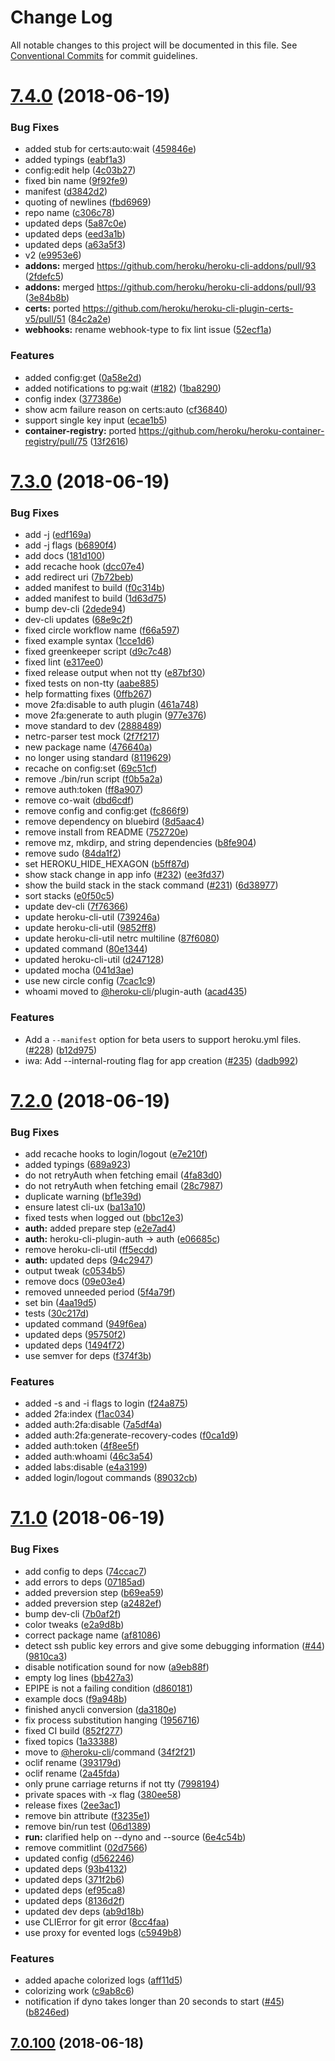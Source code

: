 # Change Log

All notable changes to this project will be documented in this file.
See [Conventional Commits](https://conventionalcommits.org) for commit guidelines.

<a name="7.4.0"></a>
# [7.4.0](https://github.com/heroku/cli/compare/v7.3.0...v7.4.0) (2018-06-19)


### Bug Fixes

* added stub for certs:auto:wait ([459846e](https://github.com/heroku/cli/commit/459846e))
* added typings ([eabf1a3](https://github.com/heroku/cli/commit/eabf1a3))
* config:edit help ([4c03b27](https://github.com/heroku/cli/commit/4c03b27))
* fixed bin name ([9f92fe9](https://github.com/heroku/cli/commit/9f92fe9))
* manifest ([d3842d2](https://github.com/heroku/cli/commit/d3842d2))
* quoting of newlines ([fbd6969](https://github.com/heroku/cli/commit/fbd6969))
* repo name ([c306c78](https://github.com/heroku/cli/commit/c306c78))
* updated deps ([5a87c0e](https://github.com/heroku/cli/commit/5a87c0e))
* updated deps ([eed3a1b](https://github.com/heroku/cli/commit/eed3a1b))
* updated deps ([a63a5f3](https://github.com/heroku/cli/commit/a63a5f3))
* v2 ([e9953e6](https://github.com/heroku/cli/commit/e9953e6))
* **addons:** merged https://github.com/heroku/heroku-cli-addons/pull/93 ([2fdefc5](https://github.com/heroku/cli/commit/2fdefc5))
* **addons:** merged https://github.com/heroku/heroku-cli-addons/pull/93 ([3e84b8b](https://github.com/heroku/cli/commit/3e84b8b))
* **certs:** ported https://github.com/heroku/heroku-cli-plugin-certs-v5/pull/51 ([84c2a2e](https://github.com/heroku/cli/commit/84c2a2e))
* **webhooks:** rename webhook-type to fix lint issue ([52ecf1a](https://github.com/heroku/cli/commit/52ecf1a))


### Features

* added config:get ([0a58e2d](https://github.com/heroku/cli/commit/0a58e2d))
* added notifications to pg:wait ([#182](https://github.com/heroku/cli/issues/182)) ([1ba8290](https://github.com/heroku/cli/commit/1ba8290))
* config index ([377386e](https://github.com/heroku/cli/commit/377386e))
* show acm failure reason on certs:auto ([cf36840](https://github.com/heroku/cli/commit/cf36840))
* support single key input ([ecae1b5](https://github.com/heroku/cli/commit/ecae1b5))
* **container-registry:** ported https://github.com/heroku/heroku-container-registry/pull/75 ([13f2616](https://github.com/heroku/cli/commit/13f2616))




<a name="7.3.0"></a>
# [7.3.0](https://github.com/heroku/cli/compare/v7.2.0...v7.3.0) (2018-06-19)


### Bug Fixes

* add -j ([edf169a](https://github.com/heroku/cli/commit/edf169a))
* add -j flags ([b6890f4](https://github.com/heroku/cli/commit/b6890f4))
* add docs ([181d100](https://github.com/heroku/cli/commit/181d100))
* add recache hook ([dcc07e4](https://github.com/heroku/cli/commit/dcc07e4))
* add redirect uri ([7b72beb](https://github.com/heroku/cli/commit/7b72beb))
* added manifest to build ([f0c314b](https://github.com/heroku/cli/commit/f0c314b))
* added manifest to build ([1d63d75](https://github.com/heroku/cli/commit/1d63d75))
* bump dev-cli ([2dede94](https://github.com/heroku/cli/commit/2dede94))
* dev-cli updates ([68e9c2f](https://github.com/heroku/cli/commit/68e9c2f))
* fixed circle workflow name ([f66a597](https://github.com/heroku/cli/commit/f66a597))
* fixed example syntax ([1cce1d6](https://github.com/heroku/cli/commit/1cce1d6))
* fixed greenkeeper script ([d9c7c48](https://github.com/heroku/cli/commit/d9c7c48))
* fixed lint ([e317ee0](https://github.com/heroku/cli/commit/e317ee0))
* fixed release output when not tty ([e87bf30](https://github.com/heroku/cli/commit/e87bf30))
* fixed tests on non-tty ([aabe885](https://github.com/heroku/cli/commit/aabe885))
* help formatting fixes ([0ffb267](https://github.com/heroku/cli/commit/0ffb267))
* move 2fa:disable to auth plugin ([461a748](https://github.com/heroku/cli/commit/461a748))
* move 2fa:generate to auth plugin ([977e376](https://github.com/heroku/cli/commit/977e376))
* move standard to dev ([2888489](https://github.com/heroku/cli/commit/2888489))
* netrc-parser test mock ([2f7f217](https://github.com/heroku/cli/commit/2f7f217))
* new package name ([476640a](https://github.com/heroku/cli/commit/476640a))
* no longer using standard ([8119629](https://github.com/heroku/cli/commit/8119629))
* recache on config:set ([69c51cf](https://github.com/heroku/cli/commit/69c51cf))
* remove ./bin/run script ([f0b5a2a](https://github.com/heroku/cli/commit/f0b5a2a))
* remove auth:token ([ff8a907](https://github.com/heroku/cli/commit/ff8a907))
* remove co-wait ([dbd6cdf](https://github.com/heroku/cli/commit/dbd6cdf))
* remove config and config:get ([fc866f9](https://github.com/heroku/cli/commit/fc866f9))
* remove dependency on bluebird ([8d5aac4](https://github.com/heroku/cli/commit/8d5aac4))
* remove install from README ([752720e](https://github.com/heroku/cli/commit/752720e))
* remove mz, mkdirp, and string dependencies ([b8fe904](https://github.com/heroku/cli/commit/b8fe904))
* remove sudo ([84da1f2](https://github.com/heroku/cli/commit/84da1f2))
* set HEROKU_HIDE_HEXAGON ([b5ff87d](https://github.com/heroku/cli/commit/b5ff87d))
* show stack change in app info ([#232](https://github.com/heroku/cli/issues/232)) ([ee3fd37](https://github.com/heroku/cli/commit/ee3fd37))
* show the build stack in the stack command ([#231](https://github.com/heroku/cli/issues/231)) ([6d38977](https://github.com/heroku/cli/commit/6d38977))
* sort stacks ([e0f50c5](https://github.com/heroku/cli/commit/e0f50c5))
* update dev-cli ([7f76366](https://github.com/heroku/cli/commit/7f76366))
* update heroku-cli-util ([739246a](https://github.com/heroku/cli/commit/739246a))
* update heroku-cli-util ([9852ff8](https://github.com/heroku/cli/commit/9852ff8))
* update heroku-cli-util netrc multiline ([87f6080](https://github.com/heroku/cli/commit/87f6080))
* updated command ([80e1344](https://github.com/heroku/cli/commit/80e1344))
* updated heroku-cli-util ([d247128](https://github.com/heroku/cli/commit/d247128))
* updated mocha ([041d3ae](https://github.com/heroku/cli/commit/041d3ae))
* use new circle config ([7cac1c9](https://github.com/heroku/cli/commit/7cac1c9))
* whoami moved to [@heroku-cli](https://github.com/heroku-cli)/plugin-auth ([acad435](https://github.com/heroku/cli/commit/acad435))


### Features

* Add a `--manifest` option for beta users to support heroku.yml files. ([#228](https://github.com/heroku/cli/issues/228)) ([b12d975](https://github.com/heroku/cli/commit/b12d975))
* iwa: Add --internal-routing flag for app creation ([#235](https://github.com/heroku/cli/issues/235)) ([dadb992](https://github.com/heroku/cli/commit/dadb992))




<a name="7.2.0"></a>
# [7.2.0](https://github.com/heroku/cli/compare/v7.1.1...v7.2.0) (2018-06-19)


### Bug Fixes

* add recache hooks to login/logout ([e7e210f](https://github.com/heroku/cli/commit/e7e210f))
* added typings ([689a923](https://github.com/heroku/cli/commit/689a923))
* do not retryAuth when fetching email ([4fa83d0](https://github.com/heroku/cli/commit/4fa83d0))
* do not retryAuth when fetching email ([28c7987](https://github.com/heroku/cli/commit/28c7987))
* duplicate warning ([bf1e39d](https://github.com/heroku/cli/commit/bf1e39d))
* ensure latest cli-ux ([ba13a10](https://github.com/heroku/cli/commit/ba13a10))
* fixed tests when logged out ([bbc12e3](https://github.com/heroku/cli/commit/bbc12e3))
* **auth:** added prepare step ([e2e7ad4](https://github.com/heroku/cli/commit/e2e7ad4))
* **auth:** heroku-cli-plugin-auth -> auth ([e06685c](https://github.com/heroku/cli/commit/e06685c))
* remove heroku-cli-util ([ff5ecdd](https://github.com/heroku/cli/commit/ff5ecdd))
* **auth:** updated deps ([94c2947](https://github.com/heroku/cli/commit/94c2947))
* output tweak ([c0534b5](https://github.com/heroku/cli/commit/c0534b5))
* remove docs ([09e03e4](https://github.com/heroku/cli/commit/09e03e4))
* removed unneeded period ([5f4a79f](https://github.com/heroku/cli/commit/5f4a79f))
* set bin ([4aa19d5](https://github.com/heroku/cli/commit/4aa19d5))
* tests ([30c217d](https://github.com/heroku/cli/commit/30c217d))
* updated command ([949f6ea](https://github.com/heroku/cli/commit/949f6ea))
* updated deps ([95750f2](https://github.com/heroku/cli/commit/95750f2))
* updated deps ([1494f72](https://github.com/heroku/cli/commit/1494f72))
* use semver for deps ([f374f3b](https://github.com/heroku/cli/commit/f374f3b))


### Features

* added -s and -i flags to login ([f24a875](https://github.com/heroku/cli/commit/f24a875))
* added 2fa:index ([f1ac034](https://github.com/heroku/cli/commit/f1ac034))
* added auth:2fa:disable ([7a5df4a](https://github.com/heroku/cli/commit/7a5df4a))
* added auth:2fa:generate-recovery-codes ([f0ca1d9](https://github.com/heroku/cli/commit/f0ca1d9))
* added auth:token ([4f8ee5f](https://github.com/heroku/cli/commit/4f8ee5f))
* added auth:whoami ([46c3a54](https://github.com/heroku/cli/commit/46c3a54))
* added labs:disable ([e4a3199](https://github.com/heroku/cli/commit/e4a3199))
* added login/logout commands ([89032cb](https://github.com/heroku/cli/commit/89032cb))




<a name="7.1.0"></a>
# [7.1.0](https://github.com/heroku/cli/compare/v7.0.100...v7.1.0) (2018-06-19)


### Bug Fixes

* add config to deps ([74ccac7](https://github.com/heroku/cli/commit/74ccac7))
* add errors to deps ([07185ad](https://github.com/heroku/cli/commit/07185ad))
* added preversion step ([b69ea59](https://github.com/heroku/cli/commit/b69ea59))
* added preversion step ([a2482ef](https://github.com/heroku/cli/commit/a2482ef))
* bump dev-cli ([7b0af2f](https://github.com/heroku/cli/commit/7b0af2f))
* color tweaks ([e2a9d8b](https://github.com/heroku/cli/commit/e2a9d8b))
* correct package name ([af81086](https://github.com/heroku/cli/commit/af81086))
* detect ssh public key errors and give some debugging information ([#44](https://github.com/heroku/cli/issues/44)) ([9810ca3](https://github.com/heroku/cli/commit/9810ca3))
* disable notification sound for now ([a9eb88f](https://github.com/heroku/cli/commit/a9eb88f))
* empty log lines ([bb427a3](https://github.com/heroku/cli/commit/bb427a3))
* EPIPE is not a failing condition ([d860181](https://github.com/heroku/cli/commit/d860181))
* example docs ([f9a948b](https://github.com/heroku/cli/commit/f9a948b))
* finished anycli conversion ([da3180e](https://github.com/heroku/cli/commit/da3180e))
* fix process substitution hanging ([1956716](https://github.com/heroku/cli/commit/1956716))
* fixed CI build ([852f277](https://github.com/heroku/cli/commit/852f277))
* fixed topics ([1a33388](https://github.com/heroku/cli/commit/1a33388))
* move to [@heroku-cli](https://github.com/heroku-cli)/command ([34f2f21](https://github.com/heroku/cli/commit/34f2f21))
* oclif rename ([393179d](https://github.com/heroku/cli/commit/393179d))
* oclif rename ([2a45fda](https://github.com/heroku/cli/commit/2a45fda))
* only prune carriage returns if not tty ([7998194](https://github.com/heroku/cli/commit/7998194))
* private spaces with -x flag ([380ee58](https://github.com/heroku/cli/commit/380ee58))
* release fixes ([2ee3ac1](https://github.com/heroku/cli/commit/2ee3ac1))
* remove bin attribute ([f3235e1](https://github.com/heroku/cli/commit/f3235e1))
* remove bin/run test ([06d1389](https://github.com/heroku/cli/commit/06d1389))
* **run:** clarified help on --dyno and --source ([6e4c54b](https://github.com/heroku/cli/commit/6e4c54b))
* remove commitlint ([02d7566](https://github.com/heroku/cli/commit/02d7566))
* updated config ([d562246](https://github.com/heroku/cli/commit/d562246))
* updated deps ([93b4132](https://github.com/heroku/cli/commit/93b4132))
* updated deps ([371f2b6](https://github.com/heroku/cli/commit/371f2b6))
* updated deps ([ef95ca8](https://github.com/heroku/cli/commit/ef95ca8))
* updated deps ([8136d2f](https://github.com/heroku/cli/commit/8136d2f))
* updated dev deps ([ab9d18b](https://github.com/heroku/cli/commit/ab9d18b))
* use CLIError for git error ([8cc4faa](https://github.com/heroku/cli/commit/8cc4faa))
* use proxy for evented logs ([c5949b8](https://github.com/heroku/cli/commit/c5949b8))


### Features

* added apache colorized logs ([aff11d5](https://github.com/heroku/cli/commit/aff11d5))
* colorizing work ([c9ab8c6](https://github.com/heroku/cli/commit/c9ab8c6))
* notification if dyno takes longer than 20 seconds to start ([#45](https://github.com/heroku/cli/issues/45)) ([b8246ed](https://github.com/heroku/cli/commit/b8246ed))



<a name="7.0.100"></a>
## [7.0.100](https://github.com/heroku/cli/compare/v7.0.99...v7.0.100) (2018-06-18)
